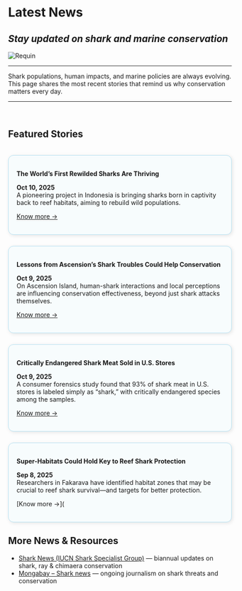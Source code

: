 # Latest News
## *Stay updated on shark and marine conservation*

![Requin](https://github.com/user-attachments/assets/1da6f5a5-2547-4b2d-9364-660c7aafa13d)

----

Shark populations, human impacts, and marine policies are always evolving. This page shares the most recent stories that remind us why conservation matters every day.

---
<br>

## Featured Stories

<br>

<div style="border: 1px solid #b3e0f2; border-radius: 12px; padding: 18px; background-color: #f7fcfd; box-shadow: 2px 2px 8px rgba(0,0,0,0.1); margin-bottom: 25px;">

**The World’s First Rewilded Sharks Are Thriving**
  
**Oct 10, 2025**  
A pioneering project in Indonesia is bringing sharks born in captivity back to reef habitats, aiming to rebuild wild populations.

[Know more →](https://reasonstobecheerful.world/worlds-first-rewilded-sharks-thrive-reshark/)

</div>
<div style="border: 1px solid #b3e0f2; border-radius: 12px; padding: 18px; background-color: #f7fcfd; box-shadow: 2px 2px 8px rgba(0,0,0,0.1); margin-bottom: 25px;">

**Lessons from Ascension’s Shark Troubles Could Help Conservation**

**Oct 9, 2025**  
On Ascension Island, human-shark interactions and local perceptions are influencing conservation effectiveness, beyond just shark attacks themselves.

[Know more →](https://news.exeter.ac.uk/faculty-of-environment-science-and-economy/lessons-from-ascensions-shark-troubles-could-help-boost-conservation/)

</div>
<div style="border: 1px solid #b3e0f2; border-radius: 12px; padding: 18px; background-color: #f7fcfd; box-shadow: 2px 2px 8px rgba(0,0,0,0.1); margin-bottom: 25px;">

**Critically Endangered Shark Meat Sold in U.S. Stores**

**Oct 9, 2025**  
A consumer forensics study found that 93% of shark meat in U.S. stores is labeled simply as “shark,” with critically endangered species among the samples.

[Know more →](https://www.unc.edu/posts/2025/10/09/critically-endangered-shark-meat-sold-in-us-stores/)

</div>
<div style="border: 1px solid #b3e0f2; border-radius: 12px; padding: 18px; background-color: #f7fcfd; box-shadow: 2px 2px 8px rgba(0,0,0,0.1); margin-bottom: 25px;">

**Super-Habitats Could Hold Key to Reef Shark Protection**

**Sep 8, 2025**  
Researchers in Fakarava have identified habitat zones that may be crucial to reef shark survival—and targets for better protection.

[Know more →](

</div>

## More News & Resources

- [Shark News (IUCN Shark Specialist Group)](https://www.iucnssg.org/shark-news.html) — biannual updates on shark, ray & chimaera conservation
- [Mongabay – Shark news](https://news.mongabay.com/list/sharks/) — ongoing journalism on shark threats and conservation 


